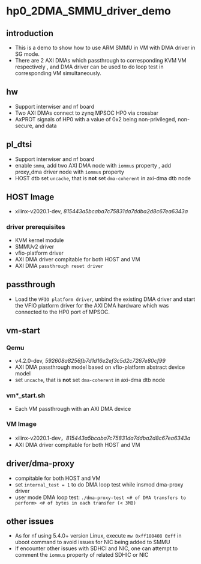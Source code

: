 # hp0_2DMA_SMMU_driver_demo

## introduction
* This is a demo to show how to use ARM SMMU in VM with DMA driver in SG mode. 
* There are 2 AXI DMAs which passthrough to corresponding KVM VM respectively , and DMA driver can be used to do loop test in corresponding VM simultaneously.

## hw
* Support interwiser and nf board
* Two AXI DMAs connect to zynq MPSOC HP0 via crossbar
* AxPROT signals of HP0 with a value of 0x2 being non-privileged, non-secure, and data

## pl_dtsi
* Support interwiser and nf board
* enable `smmu`, add two AXI DMA node with `iommus` property , add proxy_dma driver node with `iommus` property
* HOST dtb set `uncache`, that is **not** set `dma-coherent` in axi-dma dtb node

## HOST Image
* xilinx-v2020.1-dev, *815443a5bcaba7c75831da7ddba2d8c67ea6343a*
### driver prerequisites
* KVM kernel module
* SMMUv2 driver
* vfio-platform driver
* AXI DMA driver compitable for both HOST and VM
* AXI DMA `passthrough reset driver`

## passthrough
* Load the `VFIO platform driver`, unbind the existing DMA driver and start the VFIO platform driver for the AXI DMA hardware which was connected to the HP0 port of MPSOC.

## vm-start
### Qemu
* v4.2.0-dev, *592608a8256fb7d1d16e2ef3c5d2c7267e80cf99*
* AXI DMA passthrough model based on vfio-platform abstract device model
* set `uncache`, that is **not** set `dma-coherent` in axi-dma dtb node
### vm*_start.sh
* Each VM passthrough with an AXI DMA device
### VM Image
* xilinx-v2020.1-dev，*815443a5bcaba7c75831da7ddba2d8c67ea6343a*
* AXI DMA driver compitable for both HOST and VM

## driver/dma-proxy
* compitable for both HOST and VM
* set `internal_test = 1` to do DMA loop test while insmod dma-proxy driver
* user mode DMA loop test: `./dma-proxy-test <# of DMA transfers to perform> <# of bytes in each transfer (< 3MB)`

## other issues
* As for nf using 5.4.0+ version Linux, execute `mw 0xff180408 0xff` in uboot command to avoid issues for NIC being added to SMMU
* If encounter other issues with SDHCI and NIC, one can attempt to comment the `iommus` property of related SDHIC or NIC
